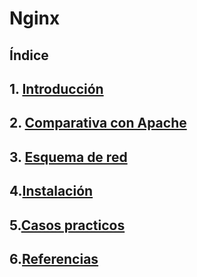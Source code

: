 # Nginx

## Índice

## 1. [Introducción](introduccion.md)

## 2. [Comparativa con Apache](comparativa_con_apache.md)

## 3. [Esquema de red](esquema_red.md)

## 4.[Instalación](Instalación.md)

## 5.[Casos practicos](casos_practicos.md)

## 6.[Referencias](referencias.md)
